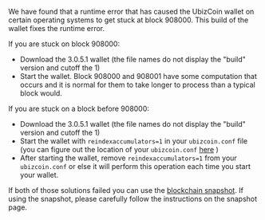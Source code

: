 We have found that a runtime error that has caused the UbizCoin wallet on certain operating systems to get stuck at block 908000. This build of the wallet fixes the runtime error.

If you are stuck on block 908000:
- Download the 3.0.5.1 wallet (the file names do not display the "build" version and cutoff the 1)
- Start the wallet. Block 908000 and 908001 have some computation that occurs and it is normal for them to take longer to process than a typical block would.

If you are stuck on a block before 908000:
- Download the 3.0.5.1 wallet (the file names do not display the "build" version and cutoff the 1)
- Start the wallet with `reindexaccumulators=1` in your `ubizcoin.conf` file (you can figure out the location of your `ubizcoin.conf` [here](https://ubizcoin.freshdesk.com/support/solutions/articles/30000004664-where-are-my-wallet-dat-blockchain-and-configuration-conf-files-located-) )
- After starting the wallet, remove `reindexaccumulators=1` from your `ubizcoin.conf` or else it will perform this operation each time you start your wallet.

If both of those solutions failed you can use the [blockchain snapshot](http://178.254.23.111/~pub/UbizCoin/Daily-Snapshots-Html/UbizCoin-Daily-Snapshots.html). If using the snapshot, please carefully follow the instructions on the snapshot page.